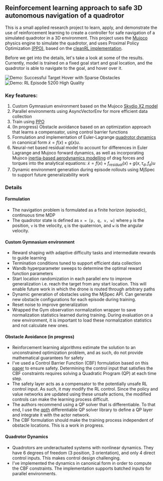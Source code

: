 ## Reinforcement learning approach to safe 3D autonomous navigation of a quadrotor

This is a small applied research project to learn, apply, and demonstrate the use of reinforcement learning to create a controller for safe navigation of a simulated quadrotor in a 3D environment. This project uses the [Mujoco](https://mujoco.org/) physics engine to simulate the quadrotor, and uses Proximal Policy Optimization [(PPO)](https://arxiv.org/pdf/1707.06347), based on the [cleanRL implementation](https://github.com/vwxyzjn/cleanrl).

Before we get into the details, let's take a look at some of the results. Currently, model is trained on a fixed goal start and goal location, and the quadrotor is able to navigate to the goal, and hover over it. 

![Demo: Successful Target Hover with Sparse Obstacles](demo-videos/successful-target-hover-sparse-obstacles.gif)
![Demo: RL Episode 5200 High Quality](demo-videos/rl-video-episode-5200-hq.gif)

### Key features:
1. Custom Gymnasium environment based on the Mujoco [Skydio X2 model](https://github.com/google-deepmind/mujoco_menagerie/tree/main/skydio_x2)
2. Parallel environments using AsyncVectorEnv for more efficient data collection
3. Train using [PPO](https://github.com/vwxyzjn/cleanrl)
4. (In progress) Obstacle avoidance based on an optimization approach that learns a compensator, using control barrier functions
5. Formulation and implementation of Euler-Lagrange [quadrotor dynamics](https://vnav.mit.edu/material/06-Control1-notes.pdf) in canonical form $\dot x = f(x) + g(x)u$.
6. Neural-net based residual model to account for differences in Euler Lagrange and Mujoco forward dynamics, as well as incorporating Mujoco [inertia-based aerodynamics modelling](https://mujoco.readthedocs.io/en/latest/computation/fluid.html#flinertia) of drag forces and torques into the analytical equations: $\dot x = f(x) + f_{residual}(x) + g(x, \tau_{d}, f_d)u$
7. Dynamic environment generation during episode rollouts using MjSpec to support future generalizability work

### Details
#### Formulation
- The navigation problem is formulated as a finite horizon (episodic), continuous time MDP
- The quadrotor state is defined as ```x = [p, q, v, w]``` where ```p``` is the position, ```v``` is the velocity, ```q``` is the quaternion, and ```w``` is the angular velocity.

#### Custom Gymnasium environment
- Reward shaping with adaptive difficulty tasks and intermediate rewards to guide learning
- Termination conditions tuned to support efficient data collection
- Wandb hyperparameter sweeps to determine the optimal reward function parameters
- Start location randomization in each parallel env to improve generalization i.e. reach the target from any start location. This will enable future work in which the drone is routed through arbitrary paths
- Dynamic generation of obstacles using the MjSpec API. Can generate new obstacle configurations for each episode during training. 
- Reset noise to improve generalization
- Wrapped the Gym observation normalization wrapper to save normalization statistics learned during training. During evaluation on a new environment, it is important to load these normalization statistics and not calculate new ones.

#### Obstacle Avoidance (in progress)
- Reinforcement learning algorithms estimate the solution to an unconstrained optimization problem, and as such, do not provide mathematical guarantees for safety
- I've used a Control Barrier Function (CBF) formulation based on this [paper](https://arxiv.org/pdf/2110.05415) to ensure safety. Determining the control input that satisfies the CBF constraints requires solving a Quadratic Program (QP) at each time step. 
- The safety layer acts as a compensator to the potentially unsafe RL control input. As such, it may modify the RL control. Since the policy and value networks are updated using these unsafe actions, the modified controls can make the learning process difficult. 
- The authors recommend using a QP solver that is differentiable. To that end, I use the [qpth](https://locuslab.github.io/qpth/) differentiable QP solver library to define a QP layer and integrate it with the actor network.
- The CBF formulation should make the training process independent of obstacle locations. This is a work in progress.

#### Quadrotor Dynamics
- Quadrotors are underactuated systems with nonlinear dynamics. They have 6 degrees of freedom (3 position, 3 orientation), and only 4 direct control inputs. This makes control design challenging.
- I've implemented the dynamics in canonical form in order to compute the CBF constraints. The implementation supports batched inputs for parallel environments.

